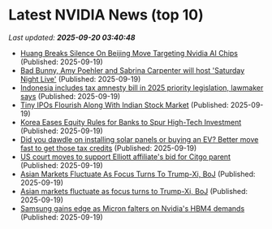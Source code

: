 # Latest NVIDIA News (top 10)
_Last updated: **2025-09-20 03:40:48**_

- [Huang Breaks Silence On Beijing Move Targeting Nvidia AI Chips](https://finance.yahoo.com/news/huang-breaks-silence-beijing-move-033029659.html) (Published: 2025-09-19)
- [Bad Bunny, Amy Poehler and Sabrina Carpenter will host 'Saturday Night Live'](https://biztoc.com/x/bca85f3e310cd417) (Published: 2025-09-19)
- [Indonesia includes tax amnesty bill in 2025 priority legislation, lawmaker says](https://biztoc.com/x/a1571fa718516628) (Published: 2025-09-19)
- [Tiny IPOs Flourish Along With Indian Stock Market](https://biztoc.com/x/a358c9ae6105e4c5) (Published: 2025-09-19)
- [Korea Eases Equity Rules for Banks to Spur High-Tech Investment](https://biztoc.com/x/90c4b7bf9d191a6b) (Published: 2025-09-19)
- [Did you dawdle on installing solar panels or buying an EV? Better move fast to get those tax credits](https://biztoc.com/x/469938cbb76dd1b4) (Published: 2025-09-19)
- [US court moves to support Elliott affiliate's bid for Citgo parent](https://biztoc.com/x/402ced206e352ed8) (Published: 2025-09-19)
- [Asian Markets Fluctuate As Focus Turns To Trump-Xi, BoJ](https://www.ibtimes.com/asian-markets-fluctuate-focus-turns-trump-xi-boj-3783884) (Published: 2025-09-19)
- [Asian markets fluctuate as focus turns to Trump-Xi, BoJ](https://www.digitaljournal.com/world/asian-markets-fluctuate-as-focus-turns-to-trump-xi-boj/article) (Published: 2025-09-19)
- [Samsung gains edge as Micron falters on Nvidia's HBM4 demands](https://www.digitimes.com/news/a20250917PD244/nvidia-micron-hbm4-performance-samsung.html) (Published: 2025-09-19)
